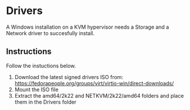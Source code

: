 # Drivers
A Windows installation on a KVM hypervisor needs a Storage and a Network driver to succesfully install.

## Instructions
Follow the instuctions below.

1. Download the latest signed drivers ISO from: https://fedorapeople.org/groups/virt/virtio-win/direct-downloads/
2. Mount the ISO file
3. Extract the amd64/2k22 and NETKVM/2k22/amd64 folders and place them in the Drivers folder
